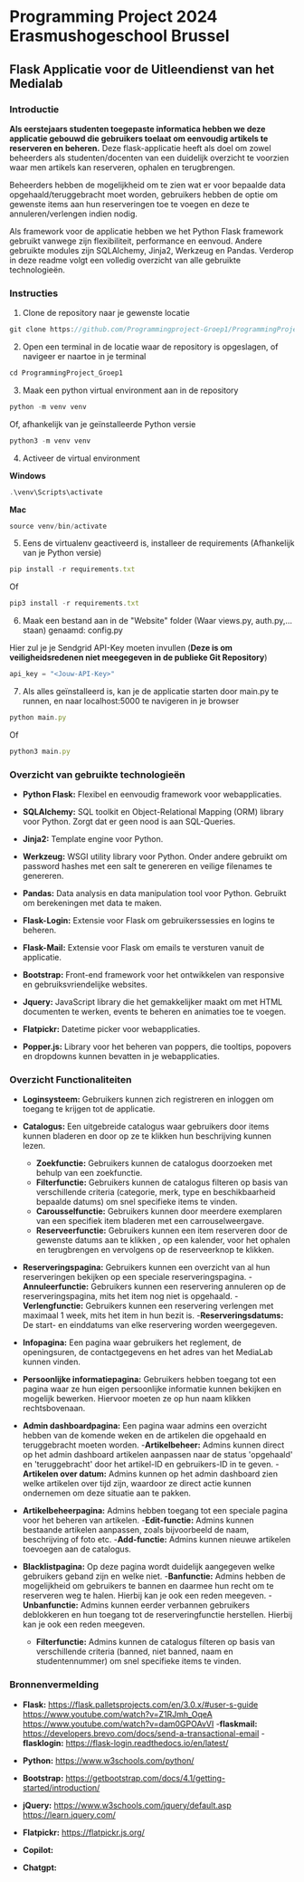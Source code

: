 # Programming Project 2024 Erasmushogeschool Brussel
## Flask Applicatie voor de Uitleendienst van het Medialab
### Introductie
**Als eerstejaars studenten toegepaste informatica hebben we deze applicatie gebouwd die gebruikers toelaat om eenvoudig artikels te reserveren en beheren.**
Deze flask-applicatie heeft als doel om zowel beheerders als studenten/docenten van een duidelijk overzicht te voorzien waar men artikels kan reserveren, ophalen en terugbrengen.

Beheerders hebben de mogelijkheid om te zien wat er voor bepaalde data opgehaald/teruggebracht moet worden, gebruikers hebben de optie om gewenste items aan hun reserveringen toe te voegen en deze te annuleren/verlengen indien nodig.

Als framework voor de applicatie hebben we het Python Flask framework gebruikt vanwege zijn flexibiliteit, performance en eenvoud. 
Andere gebruikte modules zijn SQLAlchemy, Jinja2, Werkzeug en Pandas. Verderop in deze readme volgt een volledig overzicht van alle gebruikte technologieën.

### Instructies

1. Clone de repository naar je gewenste locatie

```typescript
git clone https://github.com/Programmingproject-Groep1/ProgrammingProject_Groep1
```

2. Open een terminal in de locatie waar de repository is opgeslagen, of navigeer er naartoe in je terminal

```typescript
cd ProgrammingProject_Groep1
```

3. Maak een python virtual environment aan in de repository

```typescript
python -m venv venv
```

Of, afhankelijk van je geïnstalleerde Python versie

```typescript
python3 -m venv venv
```

4. Activeer de virtual environment

**Windows**

```typescript
.\venv\Scripts\activate
```

**Mac**

```typescript
source venv/bin/activate
```

5. Eens de virtualenv geactiveerd is, installeer de requirements
(Afhankelijk van je Python versie)

```typescript
pip install -r requirements.txt
```

Of

```typescript
pip3 install -r requirements.txt
```

6. Maak een bestand aan in de "Website" folder (Waar views.py, auth.py,... staan) genaamd: config.py 

Hier zul je je Sendgrid API-Key moeten invullen (**Deze is om veiligheidsredenen niet meegegeven in de publieke Git Repository**)

```typescript
api_key = "<Jouw-API-Key>"
```

7. Als alles geïnstalleerd is, kan je de applicatie starten door main.py te runnen, en naar localhost:5000 te navigeren in je browser

```typescript
python main.py
```

Of 

```typescript
python3 main.py
```

### Overzicht van gebruikte technologieën

- **Python Flask:** Flexibel en eenvoudig framework voor webapplicaties.
  
- **SQLAlchemy:** SQL toolkit en Object-Relational Mapping (ORM) library voor Python. Zorgt dat er geen nood is aan SQL-Queries.
  
- **Jinja2:** Template engine voor Python.
  
- **Werkzeug:** WSGI utility library voor Python. Onder andere gebruikt om password hashes met een salt te genereren en veilige filenames te genereren.
  
- **Pandas:** Data analysis en data manipulation tool voor Python. Gebruikt om berekeningen met data te maken.

- **Flask-Login:** Extensie voor Flask om gebruikerssessies en logins te beheren.

- **Flask-Mail:** Extensie voor Flask om emails te versturen vanuit de applicatie.

- **Bootstrap:** Front-end framework voor het ontwikkelen van responsive en gebruiksvriendelijke websites.

- **Jquery:** JavaScript library die het gemakkelijker maakt om met HTML documenten te werken, events te beheren en animaties toe te voegen.

- **Flatpickr:** Datetime picker voor webapplicaties.

- **Popper.js:** Library voor het beheren van poppers, die tooltips, popovers en dropdowns kunnen bevatten in je webapplicaties.

### Overzicht Functionaliteiten

- **Loginsysteem:** Gebruikers kunnen zich registreren en inloggen om toegang te krijgen tot de applicatie.
  
- **Catalogus:** Een uitgebreide catalogus waar gebruikers door items kunnen bladeren en door op ze te klikken hun beschrijving kunnen lezen.
    - **Zoekfunctie:** Gebruikers kunnen de catalogus doorzoeken met behulp van een zoekfunctie.
    - **Filterfunctie:**  Gebruikers kunnen de catalogus filteren op basis van verschillende criteria (categorie, merk, type en beschikbaarheid bepaalde datums)                             om snel specifieke items te vinden.
    - **Carousselfunctie:**  Gebruikers kunnen door meerdere exemplaren van een specifiek item bladeren met een carrouselweergave.
    - **Reserveerfunctie:** Gebruikers kunnen een item reserveren door de gewenste datums aan te klikken , op een kalender, voor het ophalen en terugbrengen en                                vervolgens op de reserveerknop te klikken.
 
- **Reserveringspagina:** Gebruikers kunnen een overzicht van al hun reserveringen bekijken op een speciale reserveringspagina.
    -**Annuleerfunctie:** Gebruikers kunnen een reservering annuleren op de reserveringspagina, mits het item nog niet is opgehaald.
    -**Verlengfunctie:** Gebruikers kunnen een reservering verlengen met maximaal 1 week, mits het item in hun bezit is.
    -**Reserveringsdatums:** De start- en einddatums van elke reservering worden weergegeven.
  
- **Infopagina:** Een pagina waar gebruikers het reglement, de openingsuren, de contactgegevens en het adres van het MediaLab kunnen vinden.

- **Persoonlijke informatiepagina:** Gebruikers hebben toegang tot een pagina waar ze hun eigen persoonlijke informatie kunnen bekijken en mogelijk bewerken.                                           Hiervoor moeten ze op hun naam klikken rechtsbovenaan.

- **Admin dashboardpagina:** Een pagina waar admins een overzicht hebben van de komende weken en de artikelen die opgehaald en teruggebracht moeten worden.
    -**Artikelbeheer:** Admins kunnen direct op het admin dashboard artikelen aanpassen naar de status 'opgehaald' en 'teruggebracht' door het                                             artikel-ID en gebruikers-ID in te geven.
    -**Artikelen over datum:** Admins kunnen op het admin dashboard zien welke artikelen over tijd zijn, waardoor ze direct actie kunnen ondernemen om deze                                       situatie aan te pakken.
    
- **Artikelbeheerpagina:** Admins hebben toegang tot een speciale pagina voor het beheren van artikelen.
    -**Edit-functie:** Admins kunnen bestaande artikelen aanpassen, zoals bijvoorbeeld de naam, beschrijving of foto etc.
    -**Add-functie:** Admins kunnen nieuwe artikelen toevoegen aan de catalogus.
    
- **Blacklistpagina:** Op deze pagina wordt duidelijk aangegeven welke gebruikers geband zijn en welke niet.
  -**Banfunctie:** Admins hebben de mogelijkheid om gebruikers te bannen en daarmee hun recht om te reserveren weg te halen. Hierbij kan je ook een reden meegeven.
  -**Unbanfunctie:** Admins kunnen eerder verbannen gebruikers deblokkeren en hun toegang tot de reserveringfunctie herstellen. Hierbij kan je ook een reden                            meegeven.
  - **Filterfunctie:**  Admins kunnen de catalogus filteren op basis van verschillende criteria (banned, niet banned, naam en studentennummer)                                             om snel specifieke items te vinden.


### Bronnenvermelding

- **Flask:** https://flask.palletsprojects.com/en/3.0.x/#user-s-guide 
            https://www.youtube.com/watch?v=Z1RJmh_OqeA
            https://www.youtube.com/watch?v=dam0GPOAvVI
  -**flaskmail:** https://developers.brevo.com/docs/send-a-transactional-email
  -**flasklogin:** https://flask-login.readthedocs.io/en/latest/
  
- **Python:** https://www.w3schools.com/python/
             

- **Bootstrap:** https://getbootstrap.com/docs/4.1/getting-started/introduction/

- **jQuery:** https://www.w3schools.com/jquery/default.asp
             https://learn.jquery.com/ 

- **Flatpickr:** https://flatpickr.js.org/ 

- **Copilot:** 

- **Chatgpt:** 











